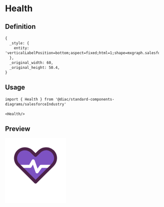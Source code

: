 # Health

## Definition

```
{
  _style: { 
    entity: 'verticalLabelPosition=bottom;aspect=fixed;html=1;shape=mxgraph.salesforce.health;',
  },
  _original_width: 60,
  _original_height: 50.4,
}
```

## Usage

```
import { Health } from '@diac/standard-components-diagrams/salesforceIndustry'

<Health/>
```

## Preview

<img src="./health.png" width="200"/>
